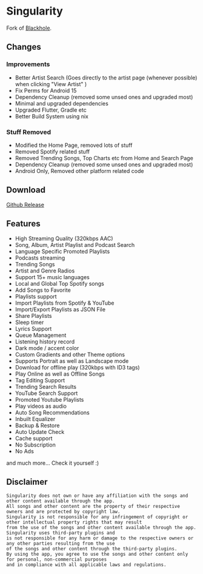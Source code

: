 # Singularity
Fork of [Blackhole](https://github.com/BrightDV/BlackHole/).

## Changes

### Improvements
- Better Artist Search (Goes directly to the artist page (whenever possible) when clicking "View Artist" )
- Fix Perms for Android 15
- Dependency Cleanup (removed some unsed ones and upgraded most)
- Minimal and upgraded dependencies
- Upgraded Flutter, Gradle etc
- Better Build System using nix

### Stuff Removed
- Modified the Home Page, removed lots of stuff
- Removed Spotify related stuff
- Removed Trending Songs, Top Charts etc from Home and Search Page
- Dependency Cleanup (removed some unsed ones and upgraded most)
- Android Only, Removed other platform related code

## Download
[Github Release](https://github.com/atinba/Singularity/releases/latest)

## Features

- High Streaming Quality (320kbps AAC)
- Song, Album, Artist Playlist and Podcast Search
- Language Specific Promoted Playlists
- Podcasts streaming
- Trending Songs
- Artist and Genre Radios
- Support 15+ music languages
- Local and Global Top Spotify songs
- Add Songs to Favorite
- Playlists support
- Import Playlists from Spotify & YouTube
- Import/Export Playlists as JSON File
- Share Playlists
- Sleep timer
- Lyrics Support
- Queue Management
- Listening history record
- Dark mode / accent color
- Custom Gradients and other Theme options
- Supports Portrait as well as Landscape mode
- Download for offline play (320kbps with ID3 tags)
- Play Online as well as Offline Songs
- Tag Editing Support
- Trending Search Results
- YouTube Search Support
- Promoted Youtube Playlists
- Play videos as audio
- Auto Song Recommendations
- Inbuilt Equalizer
- Backup & Restore
- Auto Update Check
- Cache support
- No Subscription
- No Ads

and much more...
Check it yourself :)

## Disclaimer
```
Singularity does not own or have any affiliation with the songs and other content available through the app.
All songs and other content are the property of their respective owners and are protected by copyright law.
Singularity is not responsible for any infringement of copyright or other intellectual property rights that may result
from the use of the songs and other content available through the app. Singularity uses third-party plugins and
is not responsible for any harm or damage to the respective owners or any other parties resulting from the use
of the songs and other content through the third-party plugins.
By using the app, you agree to use the songs and other content only for personal, non-commercial purposes
and in compliance with all applicable laws and regulations.
```
